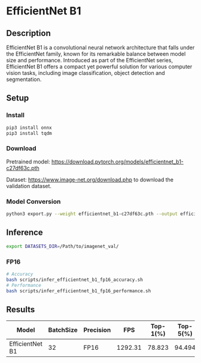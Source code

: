 # EfficientNet B1

## Description

EfficientNet B1 is a convolutional neural network architecture that falls under the EfficientNet family, known for its remarkable balance between model size and performance. Introduced as part of the EfficientNet series, EfficientNet B1 offers a compact yet powerful solution for various computer vision tasks, including image classification, object detection and segmentation.

## Setup

### Install

```bash
pip3 install onnx
pip3 install tqdm
```

### Download

Pretrained model: <https://download.pytorch.org/models/efficientnet_b1-c27df63c.pth>

Dataset: <https://www.image-net.org/download.php> to download the validation dataset.

### Model Conversion

```bash
python3 export.py --weight efficientnet_b1-c27df63c.pth --output efficientnet_b1.onnx
```

## Inference

```bash
export DATASETS_DIR=/Path/to/imagenet_val/
```

### FP16

```bash
# Accuracy
bash scripts/infer_efficientnet_b1_fp16_accuracy.sh
# Performance
bash scripts/infer_efficientnet_b1_fp16_performance.sh
```

## Results

Model           |BatchSize  |Precision |FPS      |Top-1(%) |Top-5(%)
----------------|-----------|----------|---------|---------|--------
EfficientNet B1 |    32     |   FP16   | 1292.31 | 78.823  | 94.494
